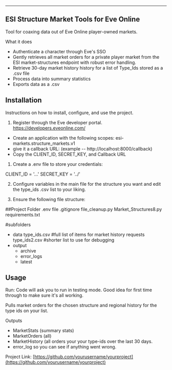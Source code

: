 ---------------------------------------------
ESI Structure Market Tools for Eve Online
---------------------------------------------
Tool for coaxing data out of Eve Online player-owned markets.

What it does

- Authenticate a character through Eve's SSO
- Gently retrieves all market orders for a private player market from the ESI market-structures endpoint with robust error handling.
- Retrieve 30-day market history history for a list of Type_Ids stored as a .csv file
- Process data into summary statistics
- Exports data as a .csv

## Installation

Instructions on how to install, configure, and use the project.

1) Register through the Eve developer portal. https://developers.eveonline.com/
- Create an application with the following scopes: esi-markets.structure_markets.v1
- give it a callback URL: (example -- http://localhost:8000/callback)
- Copy the CLIENT_ID, SECRET_KEY, and Callback URL


1) Create a .env file to store your credentials:

CLIENT_ID = '...'
SECRET_KEY = '../'

2) Configure variables in the main file for the structure you want and edit the type_ids .csv list to your liking.

3) Ensure the following file structure:

##Project Folder
.env file
.gitignore
file_cleanup.py
Market_Structures8.py
requirements.txt

#subfolders
 - data
    type_ids.csv #full list of items for market history requests
    type_ids2.csv #shorter list to use for debugging
- output
    - archive
    - error_logs
    - latest
####

## Usage

Run: Code will ask you to run in testing mode.
Good idea for first time through to make sure it's all working.

Pulls market orders for the chosen structure and regional history for the type ids on your list.

Outputs
- MarketStats (summary stats)
- MarketOrders (all)
- MarketHistory (all orders your your type-ids over the last 30 days.
- error_log so you can see if anything went wrong.


Project Link: [https://github.com/yourusername/yourproject](https://github.com/yourusername/yourproject)
